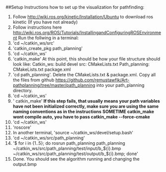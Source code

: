 ##Setup
Instructions how to set up the visualization for pathfinding:
1. Follow http://wiki.ros.org/kinetic/Installation/Ubuntu to download ros kinetic (If you have not already)
2. Follow instructions here http://wiki.ros.org/ROS/Tutorials/InstallingandConfiguringROSEnvironment 
Run the follwing in a terminal:
3. 'cd ~/catkin_ws/src'
4. 'catkin_create_pkg path_planning'
5. 'cd ~/catkin_ws'
6. 'catkin_make'
At this point, this should be how your file structure should look like:
Catkin_ws:
    build
    devel
    src:
    CMakeLists.txt
        Path_planning:
            CMakeLists.txt
            package.xml
7. 'cd path_planning'. Delete the CMakeLists.txt & package.xml. Copy all the files from github https://github.com/remustawfik/Art-pathplanning/tree/master/path_planning into your path_planning directory.
8. 'cd ~/catkin_ws'
9. ' catkin_make'
 **If this step fails, that usually means your path variables have not been initialized correctly, make sure you are using the same naming conventions as in the instructions**
 **SOMETIME catkin_make wont compile auto, you have to pass catkin_make --force-cmake**
10. 'cd ~/catkin_ws'
11. 'roscore'
12. In another terminal, 'source ~/catkin_ws/devel/setup.bash'
13. 'cd ~/catkin_ws/src/path_planning'
14. '$ for i in {1..5}; do rosrun path_planning path_planning ~/catkin_ws/src/path_planning/test/input/b_${i}.bmp ~/catkin_ws/src/path_planning/test/output/b_${i}.bmp; done'
15. Done. You should see the algorithm running and changing the output.bmp

